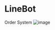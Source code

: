 # LineBot
Order System
![image](https://github.com/YuchengQB/Pictures/blob/main/InkedInkedlinebot.jpg)
